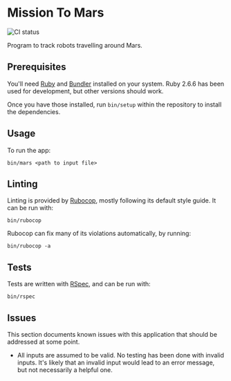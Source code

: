 # Mission To Mars

![CI status](https://github.com/matt-thomson/mission-to-mars/workflows/CI/badge.svg)

Program to track robots travelling around Mars.

## Prerequisites

You'll need [Ruby](https://www.ruby-lang.org) and [Bundler](https://bundler.io/) installed on your system.  Ruby 2.6.6 has been used for development, but other versions should work.

Once you have those installed, run `bin/setup` within the repository to install the dependencies.

## Usage

To run the app:

```
bin/mars <path to input file>
```

## Linting

Linting is provided by [Rubocop](https://github.com/rubocop-hq/rubocop), mostly following its default style guide.  It can be run with:

```
bin/rubocop
```

Rubocop can fix many of its violations automatically, by running:

```
bin/rubocop -a
```

## Tests

Tests are written with [RSpec](https://rspec.info/), and can be run with:

```
bin/rspec
```

## Issues

This section documents known issues with this application that should be addressed at some point.

- All inputs are assumed to be valid.  No testing has been done with invalid inputs.  It's likely that an invalid input would lead to an error message, but not necessarily a helpful one.
